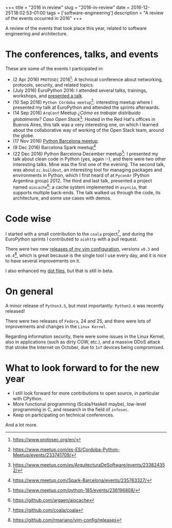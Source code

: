 +++
title = "2016 in review"
slug = "2016-in-review"
date = 2016-12-25T18:02:53-01:00
tags = ['software-engineering']
description = "A review of the events occurred in 2016"
+++

A review of the events that took place this year, related to software
engineering and architecture.

# The conferences, talks, and events

These are some of the events I participated in:

-   (2 Apr 2016) `PROTOSEC` 2016[^1]: A technical conference about
    networking, protocols, security, and related topics.
-   (July 2016) EuroPython 2016: I attended several talks, trainings,
    workshops, and [presented a
    talk](link://slug/my-talk-europython-2016).
-   (10 Sep 2016) `Python Córdoba meetup`[^2]: interesting meetup where
    I presented my talk at EuroPython and attended the sprints
    afterwards.
-   (14 Sep 2016) `ArqConf` Meetup *¿Cómo es trabajar distribuido
    globalmente? Caso Open Stack*[^3]: Hosted in the Red Hat\'s offices
    in Buenos Aires, this talk was a very interesting one, on which I
    learned about the collaborative way of working of the Open Stack
    team, around the globe.
-   (17 Nov 2016) [Python Barcelona
    meetup](link://slug/python-barcelona-november-meetup-notes).
-   (9 Dec 2016) Barcelona Spark meetup[^4]
-   (22 Dec 2016) Python Barcelona December meetup[^5]: I presented my
    talk about clean code in Python (yes, again :-), and there were two
    other interesting talks. Mine was the first one of the evening. The
    second talk, was about `zc.buildout`, an interesting tool for
    managing packages and environments in Python, which I first heard of
    at `PyconAr` (Python Argentina group) 2012. The third and last talk,
    presented a project named `aiocache`[^6]: a cache system implemented
    in `asyncio`, that supports multiple back-ends. The talk walked us
    through the code, its architecture, and some use cases with demos.

# Code wise

I started with a small contribution to the `coala` project[^7], and
during the EuroPython sprints I contributed to `aiohttp` with a pull
request.

There were two new [releases of my vim
configuration](https://github.com/rmariano/vim-config/releases),
versions `v0.3` and `v0.4`[^8], which is great because is the single
tool I use every day, and it is nice to have several improvements on it.

I also enhanced my [dot files](https://github.com/rmariano/dotfiles),
but that is still in beta.

# On general

A minor release of `Python3.5`, but most importantly: `Python3.6` was
recently released!

There were two releases of `Fedora`, 24 and 25, and there were lots of
improvements and changes in the `Linux Kernel`.

Regarding information security, there were some issues in the Linux
Kernel, also in applications (such as dirty COW, etc.), and a massive
DDoS attack that stroke the Internet on October, due to `IoT` devices
being compromised.

# What to look forward to for the new year

-   I still look forward for more contributions to open source, in
    particular with CPython.
-   More functional programming (Scala/Haskell maybe), low-level
    programming in C, and research in the field of `infosec`.
-   Keep on participating on technical conferences.

And a lot more.

[^1]: <https://www.protosec.org/en/>

[^2]: <https://www.meetup.com/es-ES/Cordoba-Python-Meetup/events/233741709/>

[^3]: <https://www.meetup.com/es/ArquitecturaDeSoftware/events/233824352/>

[^4]: <https://www.meetup.com/Spark-Barcelona/events/235763327/>

[^5]: <https://www.meetup.com/python-185/events/236196808/>

[^6]: <https://github.com/argaen/aiocache>

[^7]: <https://github.com/coala/coala>

[^8]: <https://github.com/rmariano/vim-config/releases>
